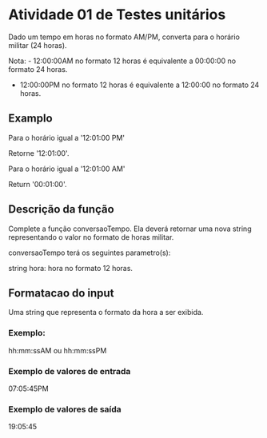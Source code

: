 # Atividade 01 de Testes unitários

Dado um tempo em horas no formato AM/PM, converta para o horário militar (24 horas).

Nota: - 12:00:00AM no formato 12 horas é equivalente a 00:00:00 no formato 24 horas.
- 12:00:00PM no formato 12 horas é equivalente a 12:00:00 no formato 24 horas.

## Examplo

Para o horário igual a '12:01:00 PM'

Retorne '12:01:00'.

Para o horário igual a '12:01:00 AM'

Return '00:01:00'.

## Descrição da função

Complete a função conversaoTempo. Ela deverá retornar uma nova string representando o valor no formato de horas militar.

conversaoTempo terá os seguintes parametro(s):

string hora: hora no formato 12 horas.

## Formatacao do input

Uma string que representa o formato da hora a ser exibida.

### Exemplo: 

hh:mm:ssAM ou hh:mm:ssPM

### Exemplo de valores de entrada
07:05:45PM

### Exemplo de valores de saída
19:05:45
